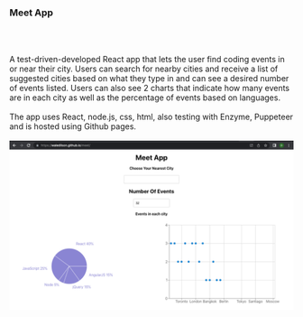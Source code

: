 <h3>Meet App</h3>
<br><br>

A test-driven-developed React app that lets the user find coding events in or near their city. Users can search for nearby cities and receive a list of suggested cities based on what they type in and can see a desired number of events listed. Users can also see 2 charts that indicate how many events are in each city as well as the percentage of events based on languages.
<br><br>
The app uses React, node.js, css, html, also testing with Enzyme, Puppeteer and is hosted using Github pages.
<br><br>
<img src="src/Screen Shot 2023-01-25 at 12.45.04.png">
